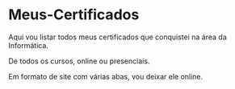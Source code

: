 # Meus-Certificados
Aqui vou listar todos meus certificados que conquistei na área da Informática. <br>

De todos os cursos, online ou presenciais. 

Em formato de site com várias abas, vou deixar ele online. 

